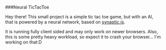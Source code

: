 ###Neural TicTacToe

Hey there! This small project is a simple tic tac toe game,
but with an AI, that is powered by a neural network, based on [synaptic.js](https://synaptic.juancazala.com).

It is running fully client sided and may only work on newer browsers.
Also, this is some pretty heavy workload, so expect it to crash your browser...
I'm working on that:D
